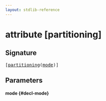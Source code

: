 ```yaml
---
layout: stdlib-reference
---
```


# attribute [partitioning]

## Signature

<pre>
[<a href="/stdlib-reference/attributes/partitioning">partitioning</a>(<a href="/stdlib-reference/attributes/partitioning#decl-mode" class="code_param">mode</a>)]
</pre>

## Parameters

#### mode {#decl-mode}

